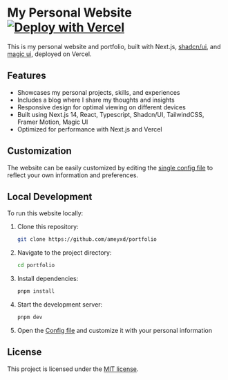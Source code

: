 
# My Personal Website [![Deploy with Vercel](https://vercel.com/button)](https://vercel.com/new/clone?repository-url=https%3A%2F%2Fgithub.com%2Fameyxd%2Fportfolio)

This is my personal website and portfolio, built with Next.js, [shadcn/ui](https://ui.shadcn.com/), and [magic ui](https://magicui.design/), deployed on Vercel.

## Features

- Showcases my personal projects, skills, and experiences
- Includes a blog where I share my thoughts and insights
- Responsive design for optimal viewing on different devices
- Built using Next.js 14, React, Typescript, Shadcn/UI, TailwindCSS, Framer Motion, Magic UI
- Optimized for performance with Next.js and Vercel

## Customization

The website can be easily customized by editing the [single config file](./src/data/resume.tsx) to reflect your own information and preferences.

## Local Development

To run this website locally:

1. Clone this repository:
   ```bash
   git clone https://github.com/ameyxd/portfolio
   ```

2. Navigate to the project directory:
   ```bash
   cd portfolio
   ```

3. Install dependencies:
   ```bash
   pnpm install
   ```

4. Start the development server:
   ```bash
   pnpm dev
   ```

5. Open the [Config file](./src/data/resume.tsx) and customize it with your personal information

## License

This project is licensed under the [MIT license](https://github.com/ameyxd/portfolio/blob/main/LICENSE.md).
